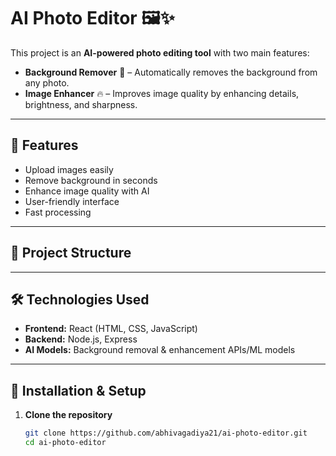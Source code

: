 # AI Photo Editor 🖼️✨

This project is an **AI-powered photo editing tool** with two main features:

- **Background Remover** 🎯 – Automatically removes the background from any photo.
- **Image Enhancer** 🔥 – Improves image quality by enhancing details, brightness, and sharpness.

---

## 🚀 Features
- Upload images easily
- Remove background in seconds
- Enhance image quality with AI
- User-friendly interface
- Fast processing

---

## 📂 Project Structure


---

## 🛠️ Technologies Used
- **Frontend:** React (HTML, CSS, JavaScript)
- **Backend:** Node.js, Express
- **AI Models:** Background removal & enhancement APIs/ML models

---

## 📌 Installation & Setup

1. **Clone the repository**
   ```bash
   git clone https://github.com/abhivagadiya21/ai-photo-editor.git
   cd ai-photo-editor

